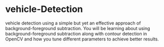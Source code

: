# vehicle-Detection
 vehicle detection using a simple but yet an effective approach of background-foreground subtraction. You will be learning about using background-foreground subtraction along with contour detection in OpenCV and how you tune different parameters to achieve better results. 
